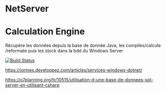 # NetServer


# Calculation Engine

Récupère les données depuis la base de donnée Java, les compiles/calcule /reformate puis les stock dans la bdd du Windows Server

[![Build Status](https://secure.travis-ci.org/badele/garchdeps.png)](http://travis-ci.org/badele/garchdeps)


https://jormes.developpez.com/articles/services-windows-dotnet/  

https://o7planning.org/fr/10515/utilisation-d-une-base-de-donnees-sql-server-en-utilisant-csharp
